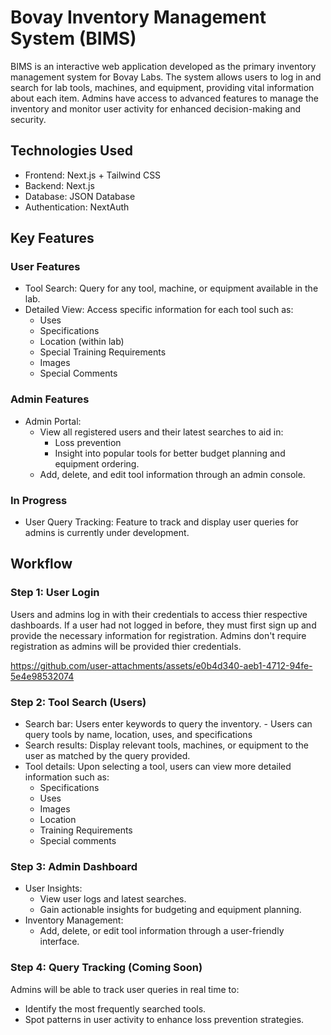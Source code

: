 # Bovay Inventory Management System (BIMS)
BIMS is an interactive web application developed as the primary inventory management system for Bovay Labs. The system allows users to log in and search for lab tools, machines, and equipment, providing vital information about each item. Admins have access to advanced features to manage the inventory and monitor user activity for enhanced decision-making and security.

## Technologies Used
- Frontend: Next.js + Tailwind CSS
- Backend: Next.js
- Database: JSON Database
- Authentication: NextAuth

## Key Features

### User Features
- Tool Search: Query for any tool, machine, or equipment available in the lab.
- Detailed View: Access specific information for each tool such as:
    - Uses
    - Specifications
    - Location (within lab)
    - Special Training Requirements
    - Images
    - Special Comments
### Admin Features
- Admin Portal:
    - View all registered users and their latest searches to aid in:
        - Loss prevention
        - Insight into popular tools for better budget planning and equipment ordering.
    - Add, delete, and edit tool information through an admin console.
### In Progress
- User Query Tracking: Feature to track and display user queries for admins is currently under development.

## Workflow
### Step 1: User Login
Users and admins log in with their credentials to access thier respective dashboards. If a user had not logged in before, they must first sign up and provide the necessary information for registration. Admins don't require registration as admins will be provided thier credentials.

https://github.com/user-attachments/assets/e0b4d340-aeb1-4712-94fe-5e4e98532074

### Step 2: Tool Search (Users)
- Search bar: Users enter keywords to query the inventory.
      - Users can query tools by name, location, uses, and specifications
- Search results: Display relevant tools, machines, or equipment to the user as matched by the query provided.
- Tool details: Upon selecting a tool, users can view more detailed information such as:
    - Specifications
    - Uses
    - Images
    - Location
    - Training Requirements
    - Special comments
      
### Step 3: Admin Dashboard
- User Insights:
    - View user logs and latest searches.
    - Gain actionable insights for budgeting and equipment planning.
- Inventory Management:
    - Add, delete, or edit tool information through a user-friendly interface.
      
### Step 4: Query Tracking (Coming Soon)
Admins will be able to track user queries in real time to:
  - Identify the most frequently searched tools.
  - Spot patterns in user activity to enhance loss prevention strategies.
